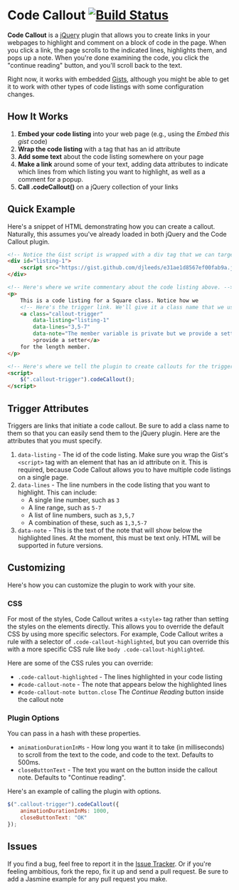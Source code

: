 # Code Callout [![Build Status](https://travis-ci.org/djleeds/code-callout.png)](https://travis-ci.org/djleeds/code-callout)

**Code Callout** is a [jQuery](http://jquery.com) plugin that allows you to create links
in your webpages to highlight and comment on a block of code in the page.  When you click a link, the page scrolls to the indicated lines, highlights them, and pops up a note.  When you're done examining the code, you click the "continue reading" button, and you'll scroll back to the text.

Right now, it works with embedded [Gists](https://gist.github.com), although you might be
able to get it to work with other types of code listings with some configuration changes.

## How It Works

1. **Embed your code listing** into your web page (e.g., using the *Embed this gist* code)
2. **Wrap the code listing** with a tag that has an id attribute
3. **Add some text** about the code listing somewhere on your page
4. **Make a link** around some of your text, adding data attributes to indicate which lines from which listing you want to highlight, as well as a comment for a popup.
5. **Call .codeCallout()** on a jQuery collection of your links

## Quick Example

Here's a snippet of HTML demonstrating how you can create a callout.  Naturally, this assumes you've already loaded in both jQuery and the Code Callout plugin.

```html
<!-- Notice the Gist script is wrapped with a div tag that we can target by id. -->
<div id="listing-1">
    <script src="https://gist.github.com/djleeds/e31ae1d8567ef00fab9a.js"></script>
</div>

<!-- Here's where we write commentary about the code listing above. -->
<p>
    This is a code listing for a Square class. Notice how we
    <!-- Here's the trigger link. We'll give it a class name that we use in the call to the plugin below. -->
    <a class="callout-trigger"
        data-listing="listing-1"
        data-lines="3,5-7"
        data-note="The member variable is private but we provide a setter."
        >provide a setter</a>
    for the length member.
</p>

<!-- Here's where we tell the plugin to create callouts for the trigger links, which we hooked by class name. -->
<script>
    $(".callout-trigger").codeCallout();
</script>
```

## Trigger Attributes

Triggers are links that initiate a code callout.  Be sure to add a class name to them so that you can easily send them to the jQuery plugin.  Here are the attributes that you must specify.

1. ``data-listing`` - The id of the code listing.  Make sure you wrap the Gist's ``<script>`` tag with an element that has an id attribute on it.  This is required, because Code Callout allows you to have multiple code listings on a single page.
2. ``data-lines`` - The line numbers in the code listing that you want to highlight. This can include:
    - A single line number, such as ``3``
    - A line range, such as ``5-7``
    - A list of line numbers, such as ``3,5,7``
    - A combination of these, such as ``1,3,5-7``
3. ``data-note`` - This is the text of the note that will show below the highlighted lines. At the moment, this must be text only. HTML will be supported in future versions.

## Customizing

Here's how you can customize the plugin to work with your site.

### CSS

For most of the styles, Code Callout writes a ``<style>`` tag rather than setting the styles on the elements directly. This allows you to override the default CSS by using more specific selectors. For example, Code Callout writes a rule with a selector of ``.code-callout-highlighted``, but you can override this with a more specific CSS rule like ``body .code-callout-highlighted``.

Here are some of the CSS rules you can override:

- ``.code-callout-highlighted`` - The lines highlighted in your code listing
- ``#code-callout-note`` - The note that appears below the highlighted lines
- ``#code-callout-note button.close`` The *Continue Reading* button inside the callout note

### Plugin Options

You can pass in a hash with these properties.

- ``animationDurationInMs`` - How long you want it to take (in milliseconds) to scroll from the text to the code, and code to the text. Defaults to 500ms.
- ``closeButtonText`` -  The text you want on the button inside the callout note.  Defaults to "Continue reading".

Here's an example of calling the plugin with options.

```js
$(".callout-trigger").codeCallout({
    animationDurationInMs: 1000,
    closeButtonText: "OK"
});
```

## Issues

If you find a bug, feel free to report it in the [Issue Tracker](https://github.com/djleeds/code-callout/issues).  Or if you're feeling ambitious, fork the repo, fix it up and send a pull request. Be sure to add a Jasmine example for any pull request you make.
